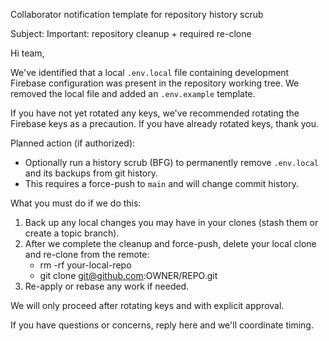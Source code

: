 Collaborator notification template for repository history scrub

Subject: Important: repository cleanup + required re-clone

Hi team,

We've identified that a local `.env.local` file containing development Firebase configuration was present in the repository working tree. We removed the local file and added an `.env.example` template.

If you have not yet rotated any keys, we've recommended rotating the Firebase keys as a precaution. If you have already rotated keys, thank you.

Planned action (if authorized):

- Optionally run a history scrub (BFG) to permanently remove `.env.local` and its backups from git history.
- This requires a force-push to `main` and will change commit history.

What you must do if we do this:

1. Back up any local changes you may have in your clones (stash them or create a topic branch).
2. After we complete the cleanup and force-push, delete your local clone and re-clone from the remote:
   - rm -rf your-local-repo
   - git clone git@github.com:OWNER/REPO.git
3. Re-apply or rebase any work if needed.

We will only proceed after rotating keys and with explicit approval.

If you have questions or concerns, reply here and we'll coordinate timing.
